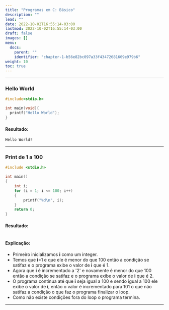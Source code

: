 ```yaml
---
title: "Programas em C: Básico"
description: ""
lead: ""
date: 2022-10-02T16:55:14-03:00
lastmod: 2022-10-02T16:55:14-03:00
draft: false
images: []
menu:
  docs:
    parent: ""
    identifier: "chapter-1-b56e82bc097a33f43472681609e979b6"
weight: 10
toc: true
---
```


___
### Hello World

```cpp
#include<stdio.h>

int main(void){
  printf("Hello World");
}
```
#### Resultado:

```
Hello World!
```
---

### Print de 1 a 100

```cpp
#include <stdio.h>

int main()
{
    int i;
    for (i = 1; i <= 100; i++)
    {
        printf("%d\n", i);
    }
    return 0;
}
```
#### Resultado:

```
```

#### Explicação:

- Primeiro inicializamos __i__ como um integer.
- Temos que __i__=1 e que ele é menor do que 100 então a condição se satifaz e o programa exibe o valor de __i__ que é 1.
- Agora que __i__ é incrementado a '2' e novamente é menor do que 100 então a condição se satifaz e o programa exibe o valor de __i__ que é 2. 
- O programa continua até que __i__ seja igual a 100 e sendo igual a 100 ele exibe o valor de __i__, então o valor é incrementado para 101 o que não satifaz a condição o que faz o programa finalizar o loop.
- Como não existe condições fora do loop o programa termina.

___

